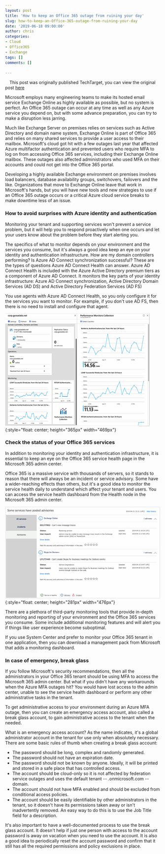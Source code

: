 ```yaml
---
layout: post
title: 'How to keep an Office 365 outage from ruining your day'
slug: how-to-keep-an-Office-365-outage-from-ruining-your-day
date: '2019-06-18 09:00:00'
author: chris
categories:
- Cloud
- Office365
- Exchange
tags: []
comments: []

---
```


<img src="https://github.githubassets.com/images/icons/emoji/unicode/26a0.png?v8" width="10" height="10" /> This post was originally published TechTarget, you can view the original post [here](https://searchwindowsserver.techtarget.com/tip/How-to-keep-an-Office-365-outage-from-ruining-your-day)

Microsoft employs many engineering teams to make its hosted email service Exchange Online as highly available as possible, but no system is perfect. An Office 365 outage can occur at any time as well as any Azure service you depend on, but with some advance preparation, you can try to make a disruption less jarring.

Much like Exchange Server on premises relies on services such as Active Directory and domain name system, Exchange Online is part of Office 365 and relies on many shared services to provide a user access to their mailbox. Microsoft's cloud got hit with a few outages last year that affected Azure multifactor authentication and prevented users who require MFA to log on from accessing Office 365 services, including their Exchange Online mailbox. These outages also affected administrators who used MFA on their accounts and could not get into the Office 365 portal.

Developing a highly available Exchange environment on premises involves load balancers, database availability groups, switchovers, failovers and the like. Organizations that move to Exchange Online leave that work in Microsoft's hands, but you will have new tools and new strategies to use if an Office 365 outage occurs or a critical Azure cloud service breaks to make downtime less of an issue.

### How to avoid surprises with Azure identity and authentication

Monitoring your tenant and supporting services won't prevent a service problem, but it will help you to respond proactively when one occurs and let your users know about the problem before they start alerting you.

The specifics of what to monitor depends on your environment and the services you consume, but it's always a good idea keep an eye on your identity and authentication infrastructure. How are my domain controllers performing? Is Azure AD Connect synchronization successful? These are the types of questions Azure AD Connect Health can answer. Azure AD Connect Health is included with the Azure Active Directory premium tiers as a component of Azure AD Connect. It monitors the key parts of your identity infrastructure: Azure AD Connect synchronization, Active Directory Domain Services (AD DS) and Active Directory Federation Services (AD FS)

You use agents with Azure AD Connect Health, so you only configure it for the services you want to monitor. For example, if you don't use AD FS, then there is no need to install and configure that agent.

![Monitoring](/assets/img/2019/06/monitoring-data.png){:style="float: center; height="365px" width="469px"}

### Check the status of your Office 365 services

In addition to monitoring your identity and authentication infrastructure, it is essential to keep an eye on the Office 365 service health page in the Microsoft 365 admin center.

Office 365 is a massive service with thousands of servers, so it stands to reason that there will always be an incident or service advisory. Some have a wider-reaching effects than others, but it's a good idea to monitor the service health daily to understand which affect your tenant and users. You can access the service health dashboard from the Health node in the Microsoft 365 admin center.

![Service Health](/assets/img/2019/06/service-health.png){:style="float: center; height="281px" width="476px"}

There are a plethora of third-party monitoring tools that provide in-depth monitoring and reporting of your environment and the Office 365 services you consume. Some include additional monitoring features and will alert you if things like user experience become suboptimal.

If you use System Center and prefer to monitor your Office 365 tenant in one application, then you can download a management pack from Microsoft that adds a monitoring dashboard.

### In case of emergency, break glass

If you follow Microsoft's security recommendations, then all the administrators in your Office 365 tenant should be using MFA to access the Microsoft 365 admin center. But what if you didn't have any workarounds when the Azure MFA outages hit? You would have lost access to the admin center, unable to see the service health dashboard or perform any other administrative tasks in the tenant.

To get administrative access to your environment during an Azure MFA outage, then you can create an emergency access account, also called a break glass account, to gain administrative access to the tenant when the needed.

What is an emergency access account? As the name indicates, it's a global administrator account in the tenant for use only when absolutely necessary. There are some basic rules of thumb when creating a break glass account:
* The password should be long, complex and randomly generated.
* The password should not have an expiration date.
* The password should not be known by anyone. Ideally, it will be printed and stored in a safe place that has controlled access.
* The account should be cloud-only so it is not affected by federation service outages and uses the default tenant -- .onmicrosoft.com -- domain.
* The account should not have MFA enabled and should be excluded from conditional access policies.
* The account should be easily identifiable by other administrators in the tenant, so it doesn't have its permissions taken away or isn't inadvertently removed. An easy way to do this is to use the Job Title field for a description.

It's also important to have a well-documented process to use the break glass account. It doesn't help if just one person with access to the account password is away on vacation when you need to use the account. It is also a good idea to periodically reset the account password and confirm that it still has all the required permissions and policy exclusions in place.
